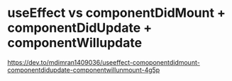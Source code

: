 # useEffect vs componentDidMount + componentDidUpdate + componentWillupdate
https://dev.to/mdimran1409036/useeffect-comoponentdidmount-componentdidupdate-componentwillunmount-4g5p